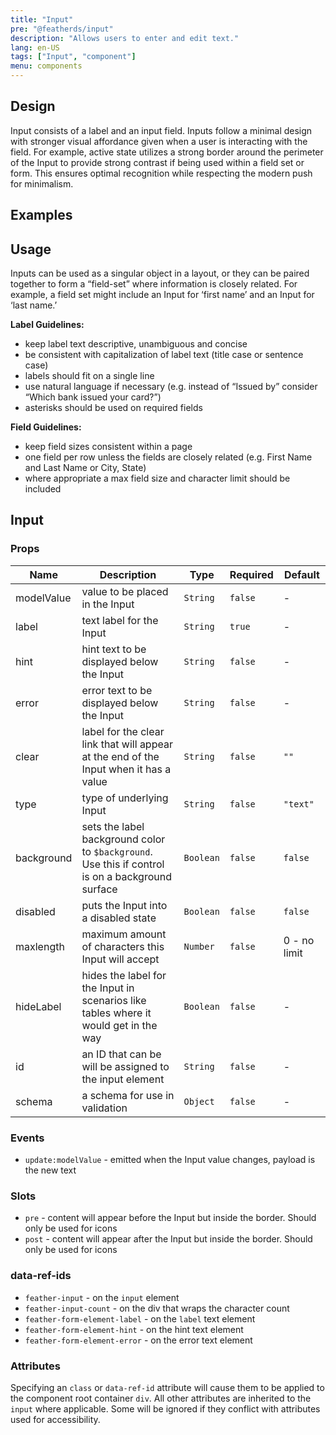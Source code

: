 ```yaml
---
title: "Input"
pre: "@featherds/input"
description: "Allows users to enter and edit text."
lang: en-US
tags: ["Input", "component"]
menu: components
---
```


## Design

Input consists of a label and an input field. Inputs follow a minimal design with stronger visual affordance given when a user is interacting with the field. For example, active state utilizes a strong border around the perimeter of the Input to provide strong contrast if being used within a field set or form. This ensures optimal recognition while respecting the modern push for minimalism.

## Examples

<Input-Examples />

## Usage

Inputs can be used as a singular object in a layout, or they can be paired together to form a “field-set” where information is closely related. For example, a field set might include an Input for ‘first name’ and an Input for ‘last name.’

**Label Guidelines:**

* keep label text descriptive, unambiguous and concise
* be consistent with capitalization of label text (title case or sentence case)
* labels should fit on a single line
* use natural language if necessary (e.g. instead of “Issued by” consider “Which bank issued your card?”)
* asterisks should be used on required fields

**Field Guidelines:**

* keep field sizes consistent within a page
* one field per row unless the fields are closely related (e.g. First Name and Last Name or City, State)
* where appropriate a max field size and character limit should be included

## Input

### Props

| Name       | Description                                                                                      | Type      | Required | Default      |
| ---------- | ------------------------------------------------------------------------------------------------ | --------- | -------- | ------------ |
| modelValue | value to be placed in the Input                                                                  | `String`  | `false`  | -            |
| label      | text label for the Input                                                                         | `String`  | `true`   | -            |
| hint       | hint text to be displayed below the Input                                                        | `String`  | `false`  | -            |
| error      | error text to be displayed below the Input                                                       | `String`  | `false`  | -            |
| clear      | label for the clear link that will appear at the end of the Input when it has a value            | `String`  | `false`  | `""`         |
| type       | type of underlying Input                                                                         | `String`  | `false`  | `"text"`     |
| background | sets the label background color to `$background`. Use this if control is on a background surface | `Boolean` | `false`  | `false`      |
| disabled   | puts the Input into a disabled state                                                             | `Boolean` | `false`  | `false`      |
| maxlength  | maximum amount of characters this Input will accept                                              | `Number`  | `false`  | 0 - no limit |
| hideLabel  | hides the label for the Input in scenarios like tables where it would get in the way             | `Boolean` | `false`  | -            |
| id         | an ID that can be will be assigned to the input element                                          | `String`  | `false`  | -            |
| schema     | a schema for use in validation                                                                   | `Object`  | `false`  | -            |

### Events

- `update:modelValue` - emitted when the Input value changes, payload is the new text

### Slots

- `pre` - content will appear before the Input but inside the border. Should only be used for icons
- `post` - content will appear after the Input but inside the border. Should only be used for icons

### data-ref-ids

- `feather-input` - on the `input` element
- `feather-input-count` - on the div that wraps the character count
- `feather-form-element-label` - on the `label` text element
- `feather-form-element-hint` - on the hint text element
- `feather-form-element-error` - on the error text element

### Attributes

Specifying an `class` or `data-ref-id` attribute will cause them to be applied to the component root container `div`. All other attributes are inherited to the `input` where applicable. Some will be ignored if they conflict with attributes used for accessibility.
